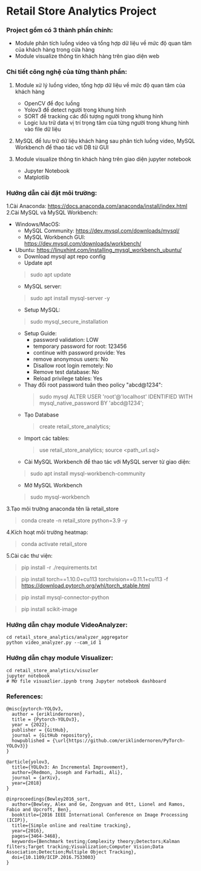 # Retail Store Analytics Project
### Project gồm có 3 thành phần chính:
- Module phân tích luồng video và tổng hợp dữ liệu về mức độ quan tâm của khách hàng trong cửa hàng
- Module visualize thông tin khách hàng trên giao diện web

### Chi tiết công nghệ của từng thành phần:

1. Module xử lý luồng video, tổng hợp dữ liệu về mức độ quan tâm của khách hàng 
    - OpenCV để đọc luồng 
    - Yolov3 để detect người trong khung hình 
    - SORT để tracking các đối tượng người trong khung hình 
    - Logic lưu trữ data vị trí trọng tâm của từng người trong khung hình vào file dữ liệu 

2. MySQL để lưu trữ dữ liệu khách hàng sau phân tích luồng video, MySQL Workbench để thao tác với DB từ GUI 
 
3. Module visualize thông tin khách hàng trên giao diện jupyter notebook
    - Jupyter Notebook
    - Matplotlib
    
### Hướng dẫn cài đặt môi trường:
1.Cài Anaconda: https://docs.anaconda.com/anaconda/install/index.html
2.Cài MySQL và MySQL Workbench: 
- Windows/MacOS: 
    - MySQL Community: https://dev.mysql.com/downloads/mysql/
    - MySQL Workbench GUI: https://dev.mysql.com/downloads/workbench/ 
- Ubuntu: https://linuxhint.com/installing_mysql_workbench_ubuntu/
    - Download mysql apt repo config
    - Update apt 
    > sudo apt update
    - MySQL server: 
    > sudo apt install mysql-server -y
    - Setup MySQL: 
    > sudo mysql_secure_installation
    - Setup Guide:
        - password validation: LOW
        - temporary password for root: 123456
        - continue with password provide: Yes
        - remove anonymous users: No
        - Disallow root login remotely: No
        - Remove test database: No
        - Reload privilege tables: Yes
    - Thay đổi root password tuân theo policy "abcd@1234":
        > sudo mysql 
        > ALTER USER 'root'@'localhost' IDENTIFIED WITH mysql_native_password BY 'abcd@1234';
    - Tạo Database                  
        > create retail_store_analytics;
    - Import các tables:
        > use retail_store_analytics;
        > source <path_url.sql>
    - Cài MySQL Workbench để thao tác với MySQL server từ giao diện:
    > sudo apt install mysql-workbench-community
    - Mở MySQL Workbench
    > sudo mysql-workbench

3.Tạo môi trường anaconda tên là retail_store
  > conda create -n retail_store python=3.9 -y
    
4.Kích hoạt môi trường heatmap: 
  > conda activate retail_store 

5.Cài các thư viện:
  > pip install -r ./requirements.txt

  > pip install torch==1.10.0+cu113 torchvision==0.11.1+cu113 -f https://download.pytorch.org/whl/torch_stable.html

  > pip install mysql-connector-python

  > pip install scikit-image 

### Hướng dẫn chạy module VideoAnalyzer:
```
cd retail_store_analytics/analyzer_aggregator   
python video_analyzer.py --cam_id 1
```
### Hướng dẫn chạy module Visualizer:
```
cd retail_store_analytics/visuzler   
jupyter notebook
# Mở file visuazlier.ipynb trong Jupyter notebook dashboard
```


### References:
```
@misc{pytorch-YOLOv3,
  author = {eriklindernoren},
  title = {Pytorch-YOLOv3},
  year = {2022},
  publisher = {GitHub},
  journal = {GitHub repository},
  howpublished = {\url{https://github.com/eriklindernoren/PyTorch-YOLOv3}}
}
```

```
@article{yolov3,
  title={YOLOv3: An Incremental Improvement},
  author={Redmon, Joseph and Farhadi, Ali},
  journal = {arXiv},
  year={2018}
}
```

```
@inproceedings{Bewley2016_sort,
  author={Bewley, Alex and Ge, Zongyuan and Ott, Lionel and Ramos, Fabio and Upcroft, Ben},
  booktitle={2016 IEEE International Conference on Image Processing (ICIP)},
  title={Simple online and realtime tracking},
  year={2016},
  pages={3464-3468},
  keywords={Benchmark testing;Complexity theory;Detectors;Kalman filters;Target tracking;Visualization;Computer Vision;Data Association;Detection;Multiple Object Tracking},
  doi={10.1109/ICIP.2016.7533003}
}
```